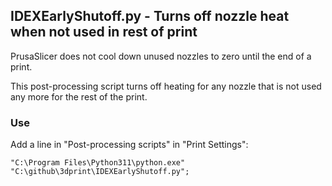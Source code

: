 ## IDEXEarlyShutoff.py - Turns off nozzle heat when not used in rest of print

PrusaSlicer does not cool down unused nozzles to zero until the end of a print.

This post-processing script turns off heating for any nozzle that is not used any more for the rest of the print.

### Use

Add a line in "Post-processing scripts" in "Print Settings":

```
"C:\Program Files\Python311\python.exe" "C:\github\3dprint\IDEXEarlyShutoff.py";
```
